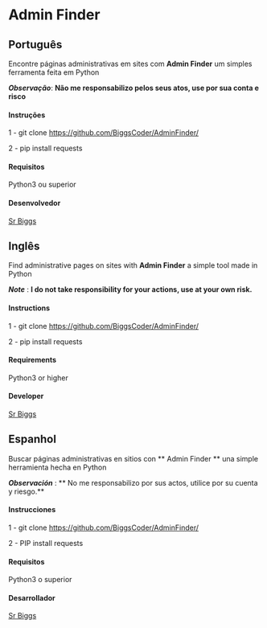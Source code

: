 # Admin Finder

## Português

Encontre páginas administrativas em sites com **Admin Finder** um simples ferramenta feita em Python

***Observação***: **Não me responsabilizo pelos seus atos, use por sua conta e risco**

#### Instruções

1 - git clone https://github.com/BiggsCoder/AdminFinder/

2 - pip install requests

#### Requisitos

Python3 ou superior

#### Desenvolvedor

[Sr Biggs](https://github.com/BiggsCoder)


## Inglês

Find administrative pages on sites with **Admin Finder** a simple tool made in Python

***Note*** : **I do not take responsibility for your actions, use at your own risk.**

#### Instructions

1 - git clone https://github.com/BiggsCoder/AdminFinder/

2 - pip install requests

#### Requirements

Python3 or higher

#### Developer

[Sr Biggs](https://github.com/BiggsCoder)


## Espanhol

Buscar páginas administrativas en sitios con ** Admin Finder ** una simple herramienta hecha en Python

***Observación*** : ** No me responsabilizo por sus actos, utilice por su cuenta y riesgo.**

#### Instrucciones

1 - git clone https://github.com/BiggsCoder/AdminFinder/

2 - PIP install requests

#### Requisitos

Python3 o superior

#### Desarrollador

[Sr Biggs](https://github.com/BiggsCoder)
